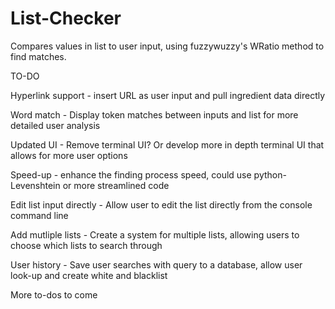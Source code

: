 # List-Checker
Compares values in list to user input, using fuzzywuzzy's WRatio method to find matches.

TO-DO

Hyperlink support - insert URL as user input and pull ingredient data directly

Word match - Display token matches between inputs and list for more detailed user analysis

Updated UI - Remove terminal UI? Or develop more in depth terminal UI that allows for more user options

Speed-up - enhance the finding process speed, could use python-Levenshtein or more streamlined code

Edit list input directly - Allow user to edit the list directly from the console command line

Add mutliple lists - Create a system for multiple lists, allowing users to choose which lists to search through

User history - Save user searches with query to a database, allow user look-up and create white and blacklist

More to-dos to come
